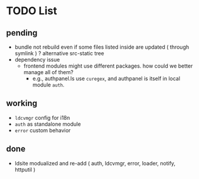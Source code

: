 # TODO List

## pending
 - bundle not rebuild even if some files listed inside are updated ( through symlink )
 ? alternative src-static tree
 - dependency issue
   - frontend modules might use different packages. how could we better manage all of them?
     - e.g., authpanel.ls use `curegex`, and authpanel is itself in local module `auth`.

## working

 - `ldcvmgr` config for i18n
 - `auth` as standalone module
 - `error` custom behavior

## done

 * ldsite modualized and re-add ( auth, ldcvmgr, error, loader, notify, httputil )
